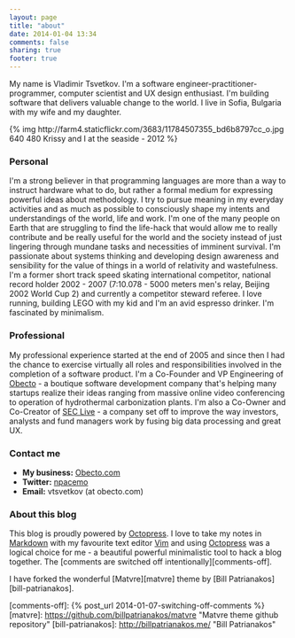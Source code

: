 ```yaml
---
layout: page
title: "about"
date: 2014-01-04 13:34
comments: false
sharing: true
footer: true
---
```


My name is Vladimir Tsvetkov. I'm a software engineer-practitioner-programmer, computer scientist and UX design enthusiast. I'm building software that delivers valuable change to the world. I live in Sofia, Bulgaria with my wife and my daughter. 

<div class="screenshot">
{% img http://farm4.staticflickr.com/3683/11784507355_bd6b8797cc_o.jpg 640 480 Krissy and I at the seaside - 2012 %}
</div>

<div class="share-icons">
<a class="icon-large icon-twitter-sign" title="Follow me on Twitter" href="http://twitter.com/npacemo"></a>
<a class="icon-large icon-facebook-sign" title="Friend me on Facebook" href="https://www.facebook.com/npacemo"></a>
<a class="icon-large icon-linkedin-sign" title="LinkedIn profile" href="http://www.linkedin.com/in/vtsvetkov"></a>
<a class="icon-large icon-so-sign" title="StackOverflow profile" href="http://stackoverflow.com/users/780831/vladimir-tsvetkov"></a>
<a class="icon-large icon-envelope" title="Email me (vtsvetkov at obecto.com)" href="#"></a>
</div>

### Personal

I'm a strong believer in that programming languages are more than a way to instruct hardware what to do, but rather a formal medium for expressing powerful ideas about methodology. I try to pursue meaning in my everyday activities and as much as possible to consciously shape my intents and understandings of the world, life and work. I'm one of the many people on Earth that are struggling to find the life-hack that would allow me to really contribute and be really useful for the world and the society instead of just lingering through mundane tasks and necessities of imminent survival. I'm passionate about systems thinking and developing design awareness and sensibility for the value of things in a world of relativity and wastefulness. I'm a former short track speed skating international competitor, national record holder 2002 - 2007 (7:10.078 - 5000 meters men's relay, Beijing 2002 World Cup 2) and currently a competitor steward referee. I love running, building LEGO with my kid and I'm an avid espresso drinker. I'm fascinated by minimalism.

### Professional

My professional experience started at the end of 2005 and since then I had the chance to exercise virtually all roles and responsibilities involved in the completion of a software product. I'm a Co-Founder and VP Engineering of [Obecto][obecto] - a boutique software development company that's helping many startups realize their ideas ranging from massive online video conferencing to operation of hydrothermal carbonization plants. I'm also a Co-Owner and Co-Creator of [SEC Live][seclive] - a company set off to improve the way investors, analysts and fund managers work by fusing big data processing and great UX.

### Contact me

* **My business:** [Obecto.com][obecto]
* **Twitter:** [npacemo][twitter-npacemo]
* **Email:** vtsvetkov (at obecto.com)

### About this blog

This blog is proudly powered by [Octopress][octopress]. I love to take my notes in [Markdown][markdown] with my favourite text editor [Vim][vim] and using [Octopress][octopress] was a logical choice for me - a beautiful powerful minimalistic tool to hack a blog together. The [comments are switched off intentionally][comments-off]. 

I have forked the wonderful [Matvre][matvre] theme by [Bill Patrianakos][bill-patrianakos].

[obecto]: http://www.obecto.com/ "Obecto - Boutique Software Development Company"
[seclive]: http://www.seclive.com/ "SEC Live | Your ultimate tool for reading SEC filings"
[twitter-npacemo]: http://twitter.com/npacemo "Follow me on Twitter"
[octopress]: http://octopress.org/ "Octopress - A blogging framework for hackers"
[markdown]: http://daringfireball.net/projects/markdown/ "Daring Fireball: Markdown"
[vim]: http://www.vim.org/ "Vim - the editor"
[comments-off]: {% post_url 2014-01-07-switching-off-comments %}
[matvre]: https://github.com/billpatrianakos/matvre "Matvre theme github repository"
[bill-patrianakos]: http://billpatrianakos.me/ "Bill Patrianakos"
